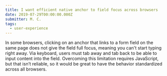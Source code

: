 ```yaml
---
title: I want efficient native anchor to field focus across browsers
date: 2019-07-29T00:00:00.000Z
submitter: M. C.
tags:
  - user-experience
---
```


In some browsers, clicking on an anchor that links to a form field on the same page does not give the field full focus, meaning you can't start typing right away. Via keyboard, users must tab away and tab back to be able to input content into the field. Overcoming this limitation requires JavaScript, but that isn’t reliable, so it would be great to have the behavior standardized across all browsers.
